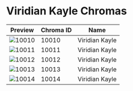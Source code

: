# Viridian Kayle Chromas

| Preview | Chroma ID | Name |
|---------|-----------|------|
| ![10010](https://raw.communitydragon.org/latest/plugins/rcp-be-lol-game-data/global/default/v1/champion-chroma-images/10/10010.png) | 10010 | Viridian Kayle |
| ![10011](https://raw.communitydragon.org/latest/plugins/rcp-be-lol-game-data/global/default/v1/champion-chroma-images/10/10011.png) | 10011 | Viridian Kayle |
| ![10012](https://raw.communitydragon.org/latest/plugins/rcp-be-lol-game-data/global/default/v1/champion-chroma-images/10/10012.png) | 10012 | Viridian Kayle |
| ![10013](https://raw.communitydragon.org/latest/plugins/rcp-be-lol-game-data/global/default/v1/champion-chroma-images/10/10013.png) | 10013 | Viridian Kayle |
| ![10014](https://raw.communitydragon.org/latest/plugins/rcp-be-lol-game-data/global/default/v1/champion-chroma-images/10/10014.png) | 10014 | Viridian Kayle |